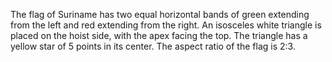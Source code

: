 The flag of Suriname has two equal horizontal bands of green extending from the left and red extending from the right. An isosceles white triangle is placed on the hoist side, with the apex facing the top. The triangle has a yellow star of 5 points in its center. The aspect ratio of the flag is 2:3.